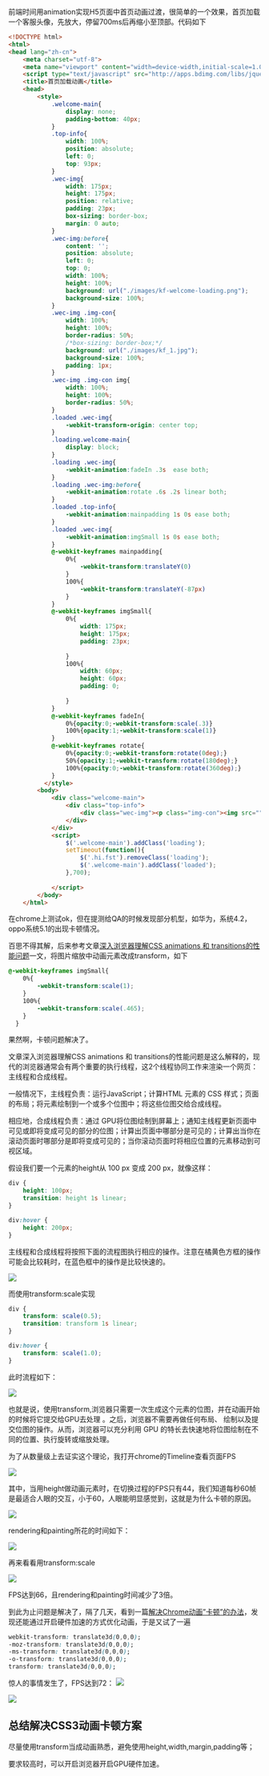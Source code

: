 前端时间用animation实现H5页面中首页动画过渡，很简单的一个效果，首页加载一个客服头像，先放大，停留700ms后再缩小至顶部。代码如下

```html
<!DOCTYPE html>
<html>
<head lang="zh-cn">
    <meta charset="utf-8">
    <meta name="viewport" content="width=device-width,initial-scale=1.0,maximum-scale=1.0,user-scalable=1" >
    <script type="text/javascript" src="http://apps.bdimg.com/libs/jquery/2.1.1/jquery.min.js"></script>
    <title>首页加载动画</title>
    <head>
        <style>
            .welcome-main{
                display: none;
                padding-bottom: 40px;
            }
            .top-info{
                width: 100%;
                position: absolute;
                left: 0;
                top: 93px;
            }
            .wec-img{
                width: 175px;
                height: 175px;
                position: relative;
                padding: 23px;
                box-sizing: border-box;
                margin: 0 auto;
            }
            .wec-img:before{
                content: '';
                position: absolute;
                left: 0;
                top: 0;
                width: 100%;
                height: 100%;
                background: url("./images/kf-welcome-loading.png");
                background-size: 100%;
            }
            .wec-img .img-con{
                width: 100%;
                height: 100%;
                border-radius: 50%;
                /*box-sizing: border-box;*/
                background: url("./images/kf_1.jpg");
                background-size: 100%;
                padding: 1px;
            }
            .wec-img .img-con img{
                width: 100%;
                height: 100%;
                border-radius: 50%;
            }
            .loaded .wec-img{
                -webkit-transform-origin: center top;
            }               
            .loading.welcome-main{
                display: block;
            }
            .loading .wec-img{
                -webkit-animation:fadeIn .3s  ease both;
            }
            .loading .wec-img:before{
                -webkit-animation:rotate .6s .2s linear both;
            }
            .loaded .top-info{
                -webkit-animation:mainpadding 1s 0s ease both;
            }
            .loaded .wec-img{
                -webkit-animation:imgSmall 1s 0s ease both;
            }
            @-webkit-keyframes mainpadding{
                0%{
                    -webkit-transform:translateY(0)
                }
                100%{
                    -webkit-transform:translateY(-87px)
                }
            }
            @-webkit-keyframes imgSmall{
                0%{
                    width: 175px;
                    height: 175px;
                    padding: 23px;
            
                }
                100%{
                    width: 60px;
                    height: 60px;
                    padding: 0;
            
                }
            }
            @-webkit-keyframes fadeIn{
                0%{opacity:0;-webkit-transform:scale(.3)}
                100%{opacity:1;-webkit-transform:scale(1)}
            }
            @-webkit-keyframes rotate{
                0%{opacity:0;-webkit-transform:rotate(0deg);}
                50%{opacity:1;-webkit-transform:rotate(180deg);}
                100%{opacity:0;-webkit-transform:rotate(360deg);}
            }
          </style>
        <body>
            <div class="welcome-main">
                <div class="top-info">
                    <div class="wec-img"><p class="img-con"><img src="" alt=""></p></div>
                </div>
            </div>
            <script>
                $('.welcome-main').addClass('loading');
                setTimeout(function(){
                    $('.hi.fst').removeClass('loading');
                    $('.welcome-main').addClass('loaded');
                },700);
            
            </script>
        </body>
    </html>

```

在chrome上测试ok，但在提测给QA的时候发现部分机型，如华为，系统4.2，oppo系统5.1的出现卡顿情况。

百思不得其解，后来参考文章[深入浏览器理解CSS animations 和 transitions的性能问题](http://blog.csdn.net/leer168/article/details/25917093)一文，将图片缩放中动画元素改成transform，如下
```css
@-webkit-keyframes imgSmall{
    0%{
        -webkit-transform:scale(1);
    }
    100%{
        -webkit-transform:scale(.465);
    }
  }
```

果然啊，卡顿问题解决了。

文章深入浏览器理解CSS animations 和 transitions的性能问题是这么解释的，现代的浏览器通常会有两个重要的执行线程，这2个线程协同工作来渲染一个网页：主线程和合成线程。

一般情况下，主线程负责：运行JavaScript；计算HTML 元素的 CSS 样式；页面的布局；将元素绘制到一个或多个位图中；将这些位图交给合成线程。

相应地，合成线程负责：通过 GPU将位图绘制到屏幕上；通知主线程更新页面中可见或即将变成可见的部分的位图；计算出页面中哪部分是可见的；计算出当你在滚动页面时哪部分是即将变成可见的；当你滚动页面时将相应位置的元素移动到可视区域。

假设我们要一个元素的height从 100 px 变成 200 px，就像这样：
```css
div {
    height: 100px;
    transition: height 1s linear;
}

div:hover {
    height: 200px;
}
```

主线程和合成线程将按照下面的流程图执行相应的操作。注意在橘黄色方框的操作可能会比较耗时，在蓝色框中的操作是比较快速的。

![](https://segmentfault.com/img/remote/1460000006760850)

而使用transform:scale实现
```css
div {
    transform: scale(0.5);
    transition: transform 1s linear;
}

div:hover {
    transform: scale(1.0);
}
```
此时流程如下：

![](https://segmentfault.com/img/remote/1460000006708780)

也就是说，使用transform,浏览器只需要一次生成这个元素的位图，并在动画开始的时候将它提交给GPU去处理 。之后，浏览器不需要再做任何布局、 绘制以及提交位图的操作。从而，浏览器可以充分利用 GPU 的特长去快速地将位图绘制在不同的位置、执行旋转或缩放处理。

为了从数量级上去证实这个理论，我打开chrome的Timeline查看页面FPS

![](https://segmentfault.com/img/bVCjnD)

其中，当用height做动画元素时，在切换过程的FPS只有44，我们知道每秒60帧是最适合人眼的交互，小于60，人眼能明显感觉到，这就是为什么卡顿的原因。

![](https://segmentfault.com/img/bVCjoo)

rendering和painting所花的时间如下：

![](https://segmentfault.com/img/bVCjow)

再来看看用transform:scale

![](https://segmentfault.com/img/bVCjoA)

FPS达到66，且rendering和painting时间减少了3倍。

到此为止问题是解决了，隔了几天，看到一篇[解决Chrome动画”卡顿”的办法](http://www.cnblogs.com/xdoudou/p/4524758.html)，发现还能通过开启硬件加速的方式优化动画，于是又试了一遍
```css
webkit-transform: translate3d(0,0,0);
-moz-transform: translate3d(0,0,0);
-ms-transform: translate3d(0,0,0);
-o-transform: translate3d(0,0,0);
transform: translate3d(0,0,0);
```

惊人的事情发生了，FPS达到72：
![](https://segmentfault.com/img/bVCjpw)

![](https://segmentfault.com/img/bVCjpz)

## 总结解决CSS3动画卡顿方案
尽量使用transform当成动画熟悉，避免使用height,width,margin,padding等；

要求较高时，可以开启浏览器开启GPU硬件加速。